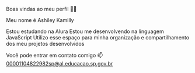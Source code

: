 Boas vindas ao meu perfil 💙💙

Meu nome é Ashiley Kamilly

Estou estudando na Alura
Estou me desenvolvendo na linguagem JavaScript
Utilizo esse espaço para minha organização e compartilhamento dos meu projetos desenvolvidos

Você pode entrar em contato comigo 📫
00001104822982sp@al.educacao.sp.gov.br
